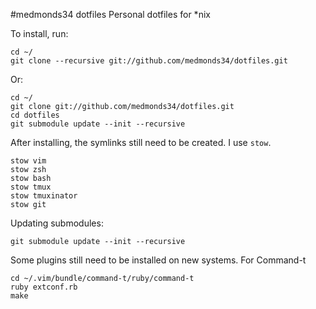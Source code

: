 #medmonds34 dotfiles
Personal dotfiles for *nix

To install, run:

```
cd ~/
git clone --recursive git://github.com/medmonds34/dotfiles.git
```

Or:

```
cd ~/
git clone git://github.com/medmonds34/dotfiles.git
cd dotfiles
git submodule update --init --recursive
```

After installing, the symlinks still need to be created. I use ```stow```.

```
stow vim
stow zsh
stow bash
stow tmux
stow tmuxinator
stow git
```

Updating submodules:

```
git submodule update --init --recursive
```

Some plugins still need to be installed on new systems. For Command-t

```
cd ~/.vim/bundle/command-t/ruby/command-t
ruby extconf.rb
make
```
